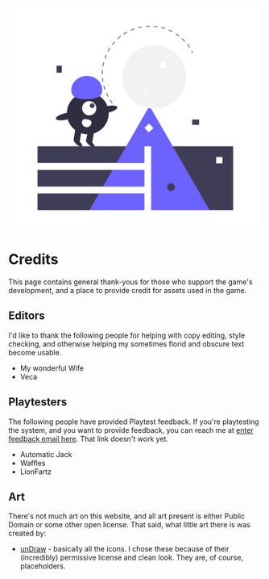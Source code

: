 ![Credits](_media/undraw_game_world_0o6q.png)

# Credits

This page contains general thank-yous for those who support the game's development, and a place to provide credit for assets used in the game.

## Editors

I'd like to thank the following people for helping with copy editing, style checking, and otherwise helping my sometimes florid and obscure text become usable.

- My wonderful Wife
- Veca

## Playtesters

The following people have provided Playtest feedback. If you're playtesting the system, and you want to provide feedback, you can reach me at [enter feedback email here](mailto:unnamed.s20(at)whoknows.whatever). That link doesn't work yet.

- Automatic Jack
- Waffles
- LionFartz


## Art

There's not much art on this website, and all art present is either Public Domain or some other open license. That said, what little art there is was created by:

- [unDraw](https://undraw.co/license) - basically all the icons. I chose these because of their (incredibly) permissive license and clean look. They are, of course, placeholders.
